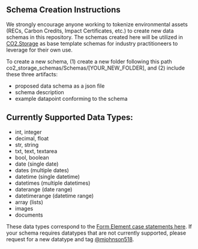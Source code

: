 ## Schema Creation Instructions
We strongly encourage anyone working to tokenize environmental assets (RECs, Carbon Credits, Impact Certificates, etc.) to create new data schemas in this repository. The schemas created here will be utilized in [CO2.Storage](https://co2.storage) as base template schemas for industry practitioneers to leverage for their own use.  

To create a new schema, (1) create a new folder following this path co2_storage_schemas/Schemas/[YOUR_NEW_FOLDER], and (2) include these three artifacts:

- proposed data schema as a json file
- schema description
- example datapoint conforming to the schema


## Currently Supported Data Types:

- int, integer
- decimal, float
- str, string
- txt, text, textarea
- bool, boolean
- date (single date)
- dates (multiple dates)
- datetime (single datetime)
- datetimes (multiple datetimes)
- daterange (date range)
- datetimerange (datetime range)
- array (lists)
- images
- documents


These data types correspond to the [Form Element case statements here](https://github.com/protocol/co2-storage/blob/main/client/web/src/mixins/form-elements/update-form.js
). If your schema requires datatypes that are not currently supported, please request for a new datatype and tag [@mjohnson518](https://github.com/mjohnson518). 
